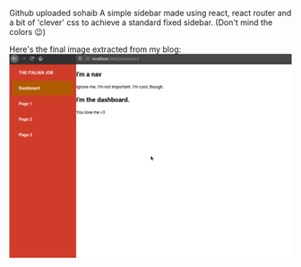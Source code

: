 Github uploaded sohaib
A simple sidebar made using react, react router and a bit of 'clever' css to achieve a standard fixed sidebar. (Don't mind the colors :wink:)

Here's the final image extracted from my blog:
![](https://github.com/Bradleykingz/experimental-react-sidebar/blob/master/images/react-sidebar-final.gif)
